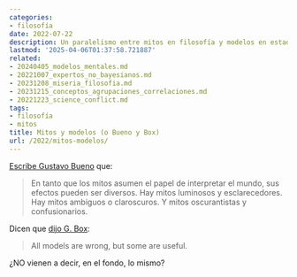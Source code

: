 ```yaml
---
categories:
- filosofía
date: 2022-07-22
description: Un paralelismo entre mitos en filosofía y modelos en estadística
lastmod: '2025-04-06T01:37:58.721887'
related:
- 20240405_modelos_mentales.md
- 20221007_expertos_no_bayesianos.md
- 20231208_miseria_filosofia.md
- 20231215_conceptos_agrupaciones_correlaciones.md
- 20221223_science_conflict.md
tags:
- filosofía
- mitos
title: Mitos y modelos (o Bueno y Box)
url: /2022/mitos-modelos/
---
```


[Escribe Gustavo Bueno](https://fgbueno.es/hem/2003euce.htm) que:

> En tanto que los mitos asumen el papel de interpretar el mundo, sus efectos pueden ser diversos. Hay mitos luminosos y esclarecedores. Hay mitos ambiguos o claroscuros. Y mitos oscurantistas y confusionarios.

Dicen que [dijo G. Box](https://www.lacan.upc.edu/admoreWeb/2018/05/all-models-are-wrong-but-some-are-useful-george-e-p-box/):

> All models are wrong, but some are useful.

¿NO vienen a decir, en el fondo, lo mismo?